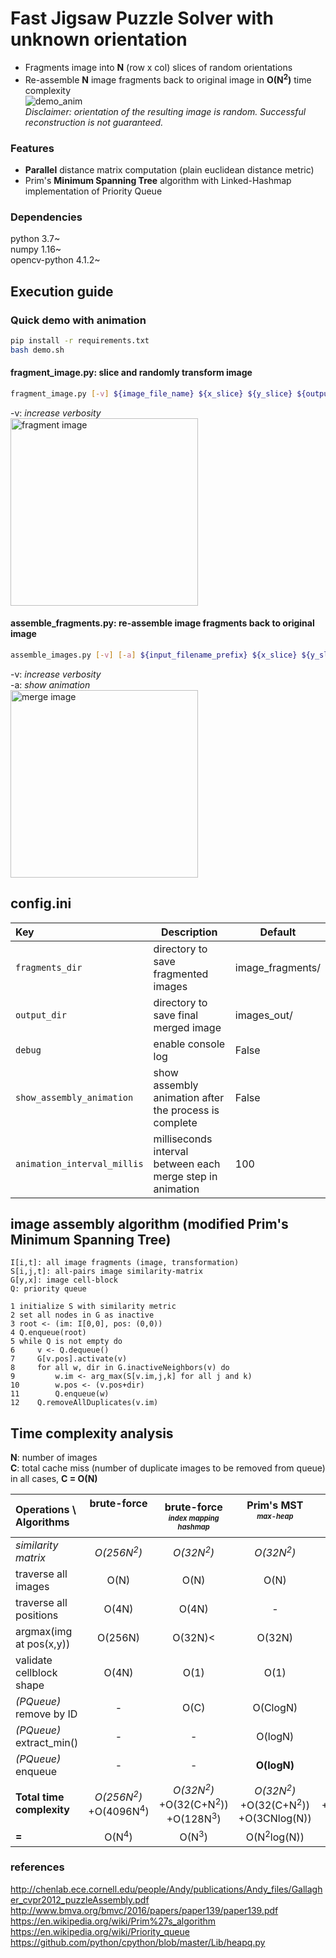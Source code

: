 # Fast Jigsaw Puzzle Solver with unknown orientation
- Fragments image into <b>N</b> (row x col) slices of random orientations</br>
- Re-assemble <b>N</b> image fragments back to original image in <b>O(N<sup>2</sup>)</b> time complexity</br>
![demo_anim](https://hj2choi.github.io/images/external/jigsaw_puzzle_solver_2.gif)</br>
<i>Disclaimer: orientation of the resulting image is random. Successful reconstruction is not guaranteed.</i>

### Features
  - <b>Parallel</b> distance matrix computation (plain euclidean distance metric)<br>
  - Prim's <b>Minimum Spanning Tree</b> algorithm with Linked-Hashmap implementation of Priority Queue<br>


### Dependencies
python 3.7~<br>
numpy 1.16~<br>
opencv-python 4.1.2~

## Execution guide
### Quick demo with animation
```bash
pip install -r requirements.txt
bash demo.sh
```

#### fragment_image.py: slice and randomly transform image
```bash
fragment_image.py [-v] ${image_file_name} ${x_slice} ${y_slice} ${output_filename_prefix}
```
-v: *increase verbosity*</br>
<img src="https://hj2choi.github.io/images/external/cut_image.png" width="300" title="fragment image">
</br>

#### assemble_fragments.py: re-assemble image fragments back to original image
```bash
assemble_images.py [-v] [-a] ${input_filename_prefix} ${x_slice} ${y_slice} ${output_filename} [-v]
```
-v: *increase verbosity*<br/>
-a: *show animation*<br/>
<img src="https://hj2choi.github.io/images/external/merge_image.png" width="300" title="merge image">

## config.ini
| Key | Description | Default |
| :--- | --- | --- |
| `fragments_dir` | directory to save fragmented images | image_fragments/ |
| `output_dir` | directory to save final merged image | images_out/ |
| `debug` | enable console log | False |
| `show_assembly_animation` | show assembly animation after the process is complete | False |
| `animation_interval_millis` | milliseconds interval between each merge step in animation | 100 |

## image assembly algorithm (modified Prim's Minimum Spanning Tree)
```
I[i,t]: all image fragments (image, transformation)
S[i,j,t]: all-pairs image similarity-matrix
G[y,x]: image cell-block
Q: priority queue

1 initialize S with similarity metric
2 set all nodes in G as inactive
3 root <- (im: I[0,0], pos: (0,0))
4 Q.enqueue(root)
5 while Q is not empty do
6     v <- Q.dequeue()
7     G[v.pos].activate(v)
8     for all w, dir in G.inactiveNeighbors(v) do
9         w.im <- arg_max(S[v.im,j,k] for all j and k)
10        w.pos <- (v.pos+dir)
11        Q.enqueue(w)
12    Q.removeAllDuplicates(v.im)
```

## Time complexity analysis
<b>N</b>: number of images</br>
<b>C</b>: total cache miss (number of duplicate images to be removed from queue)</br>
in all cases, <b>C = O(N)</b></br>

| Operations \ Algorithms | brute-force<br><br><br> | brute-force</br><sub><sup><i>index mapping</i></br><i>hashmap</i></sub></sup> | Prim's MST</br><sub><sup><i>max-heap</i></sub></sup><br><br> | Prim's MST</br><sub><sup><i>linked-hashmap</i></sub></sup></br><sub><sup><i>matrix symmetry</i></sub></sup> |
| :---------------------------- | :---: | :---: | :---: | :---: |
| <i>similarity matrix</i>      | <i>O(256N<sup>2</sup>) | <i>O(32N<sup>2</sup>) | <i>O(32N<sup>2</sup>) | <i><b>O(16N<sup>2</sup>)</b></i> |
| traverse all images           | O(N) | O(N) | O(N) | O(N) |
| traverse all positions        | O(4N) | O(4N) | - | - |
| argmax(img at pos(x,y))       | O(256N) | O(32N)< | O(32N) | O(32N) |
| validate cellblock shape      | O(4N) | O(1) | O(1) | O(1) |
| <i>(PQueue)</i> remove by ID  | - | O(C) | O(ClogN) | <b>O(C)</b> |
| <i>(PQueue)</i> extract_min() | - | - | O(logN) | <b>O(1)</b> |
| <i>(PQueue)</i> enqueue       | - | - | <b>O(logN)</b> | O(N) |
| <b>Total time complexity</b> | <i>O(256N<sup>2</sup>)</i></br>+O(4096N<sup>4</sup>) | <i>O(32N<sup>2</sup>)</i></br>+O(32(C+N<sup>2</sup>))</br>+O(128N<sup>3</sup>) | <i>O(32N<sup>2</sup>)</i></br>+O(32(C+N<sup>2</sup>))</br>+O(3CNlog(N))</br> | <i>O(16N<sup>2</sup>)</i></br>+O(32(C+N<sup>2</sup>))</br>+O(N(C+N)) |
| <b>=</b>  | O(N<sup>4</sup>) | O(N<sup>3</sup>) | O(N<sup>2</sup>log(N)) | <b>O(N<sup>2</sup>)</b> |

### references
http://chenlab.ece.cornell.edu/people/Andy/publications/Andy_files/Gallagher_cvpr2012_puzzleAssembly.pdf</br>
http://www.bmva.org/bmvc/2016/papers/paper139/paper139.pdf</br>
https://en.wikipedia.org/wiki/Prim%27s_algorithm</br>
https://en.wikipedia.org/wiki/Priority_queue</br>
https://github.com/python/cpython/blob/master/Lib/heapq.py</br>

